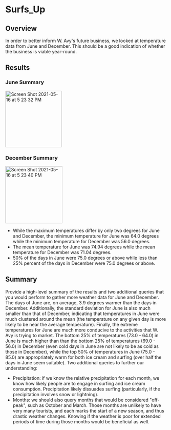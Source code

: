# Surfs_Up

## Overview
  In order to better inform W. Avy's future business, we looked at temperature data from June and December. This should be a good indication of whether the business is viable year-round. 

## Results

### June Summary
<img width="176" alt="Screen Shot 2021-05-16 at 5 23 32 PM" src="https://user-images.githubusercontent.com/80495710/118413523-bfc54880-b66d-11eb-9839-73216e29c459.png">

### December Summary
<img width="178" alt="Screen Shot 2021-05-16 at 5 23 40 PM" src="https://user-images.githubusercontent.com/80495710/118413541-da97bd00-b66d-11eb-921e-71526758f991.png">

* While the maximum temperatures differ by only two degrees for June and December, the minimum temperature for June was 64.0 degrees while the minimum temperature for December was 56.0 degrees. 
* The mean temperature for June was 74.94 degrees while the mean temperature for December was 71.04 degrees. 
* 50% of the days in June were 75.0 degrees or above while less than 25% percent of the days in December were 75.0 degrees or above. 

## Summary
Provide a high-level summary of the results and two additional queries that you would perform to gather more weather data for June and December.
The days of June are, on average, 3.9 degrees warmer than the days in December. Additionally, the standard deviation for June is also much smaller than that of December, indicating that temperatures in June were much clustered around the mean (the temperature on any given day is more likely to be near the average temperature). Finally, the extreme temperatures for June are much more conducive to the activities that W. Avy is trying to market. The bottom 25% of temperatures (73.0 - 64.0) in June is much higher than than the bottom 25% of temperatures (69.0 - 56.0) in December (even cold days in June are not likely to be as cold as those in December), while the top 50% of temperatures in June (75.0 - 85.0) are appropriately warm for both ice cream and surfing (over half the days in June seem suitable). 
Two additional queries to further our understanding: 
- Precipitation: if we know the relative precipitation for each month, we know how likely people are to engage in surfing and ice cream consumption. Precipitation likely dissuades surfing (particularly, if the precipitation involves snow or lightning).
- Months: we should also query months that would be considered "off-peak", such as October and March. Those months are unlikely to have very many tourists, and each marks the start of a new season, and thus drastic weather changes. Knowing if the weather is poor for extended periods of time during those months would be beneficial as well. 
